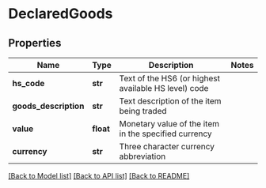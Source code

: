 # DeclaredGoods

## Properties
Name | Type | Description | Notes
------------ | ------------- | ------------- | -------------
**hs_code** | **str** | Text of the HS6 (or highest available HS level) code | 
**goods_description** | **str** | Text description of the item being traded | 
**value** | **float** | Monetary value of the item in the specified currency | 
**currency** | **str** | Three character currency abbreviation | 

[[Back to Model list]](../README.md#documentation-for-models) [[Back to API list]](../README.md#documentation-for-api-endpoints) [[Back to README]](../README.md)

